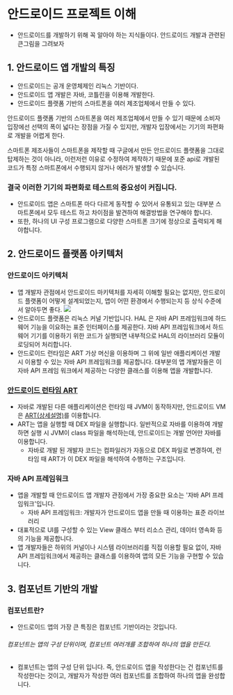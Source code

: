 # 안드로이드 프로젝트 이해
- 안드로이드를 개발하기 위해 꼭 알아야 하는 지식들이다. 안드로이드 개발과 관련된 큰그림을 그려보자

## 1. 안드로이드 앱 개발의 특징
- 안드로이드는 공개 운영체제인 리눅스 기반이다.
- 안드로이드 앱 개발은 자바, 코틀린을 이용해 개발한다.
- 안드로이드 플랫폼 기반의 스마트폰을 여러 제조업체에서 만들 수 있다.


안드로이드 플랫폼 기반의 스마트폰을 여러 제조업체에서 만들 수 있기 때문에 소비자 입장에선 선택의 폭이 넓다는 장점을 가질 수 있지만, 개발자 입장에서는 기기의 파편화로 개발을 어렵게 한다.

스마트폰 제조사들이 스마트폰을 제작할 때 구글에서 만든 안드로이드 플랫폼을 그대로 탑제하는 것이 아니라, 이런저런 이유로 수정하여 제작하기 때문에 포준 api로 개발된 코드가 특정 스마트폰에서 수행되지 않거나 에러가 발생할 수 있습니다.

### 결국 이러한 기기의 파편화로 테스트의 중요성이 커집니다.
- 안드로이드 앱은 스마트폰 마다 다르게 동작할 수 있어서 유통되고 있는 대부분 스마트폰에서 모두 테스트 하고 차이점을 발견하여 해결방법을 연구해야 합니다.
- 또한, 하나의 UI 구성 프로그램으로 다양한 스마트폰 크기에 정상으로 출력되게 해야합니다.

## 2. 안드로이드 플랫폼 아키텍처
### 안드로이드 아키텍처
- 앱 개발자 관점에서 안드로이드 마키텍처를 자세히 이해할 필요는 없지만, 안드로이드 플랫폼이 어떻게 설계되었는지, 앱이 어떤 환경에서 수행되는지 등 상식 수준에서 알아두면 좋다.
![](https://developer.android.com/static/guide/platform/images/android-stack_2x.png?hl=ko)
- 안드로이드 플랫폼은 리눅스 커널 기반입니다. HAL 은 자바 API 프레임워크에 하드웨어 기능을 이요하는 표준 인터페이스를 제공한다. 자바 API 프레임워크에서 하드웨어 기기를 이용하기 위한 코드가 실행되면 내부적으로 HAL의 라이브러리 모듈이 로딩되어 처리합니다.
- 안드로이드 런타임은 ART 가상 머신을 이용하며 그 위에 일반 애플리케이션 개발 시 이용할 수 있는 자바 API 프레임워크를 제공합니다. 대부분의 앱 개발자들은 이 자바 API 프레임 워크에서 제공하는 다양한 클래스를 이용해 앱을 개발합니다.

### [안드로이드 런타임 ART](https://source.android.com/docs/core/runtime?hl=ko)
- 자바로 개발된 다른 애플리케이션은 런타임 때 JVM이 동작하지만, 안드로이드 VM은 [ART(상세설명)](https://charlezz.medium.com/jvm-dvm-art-%EC%9D%B4%ED%95%B4%ED%95%98%EA%B8%B0-c51d10dc56e3)를 이용합니다. 
- ART는 앱을 실행할 때 DEX 파일을 실행합니다. 일반적으로 자바를 이용하여 개발하면 실행 시 JVM이 class 파일을 해석하는데, 안드로이드는 개발 언어만 자바를 이용합니다.
    - 자바로 개발 된 개발자 코드는 컴파일러가 자동으로 DEX 파일로 변경하여, 런타임 때 ART가 이 DEX 파일을 해석하여 수행하는 구조입니다.


### 자바 API 프레임워크
- 앱을 개발할 때 안드로이드 앱 개발자 관점에서 가장 중요한 요소는 '자바 API 프레임워크'입니다.
    - 자바 API 프레임워크: 개발자가 안드로이드 앱을 만들 때 이용하는 표준 라이브러리
- 대표적으로 UI를 구성할 수 있는 View 클래스 부터 리소스 관리, 데이터 영속화 등의 기능을 제공합니다.
- 앱 개발자들은 하위의 커널이나 시스템 라이브러리를 직접 이용할 필요 없이, 자바 API 프레임워크에서 제공하는 클래스를 이용하여 앱의 모든 기능을 구현할 수 있습니다.

## 3. 컴포넌트 기반의 개발
### 컴포넌트란?
- 안드로이드 앱의 가장 큰 특징은 컴포넌트 기반이라는 것입니다.

###### 컴포넌트는 앱의 구성 단위이며, 컴포넌트 여러개를 조합하여 하나의 앱을 만든다.
- 컴포넌트는 앱의 구성 단위 입니다. 즉, 안드로이드 앱을 작성한다는 건 컴포넌트를 작성한다는 것이고, 개발자가 작성한 여러 컴포넌트를 조합하여 하나의 앱을 완성합니다.



